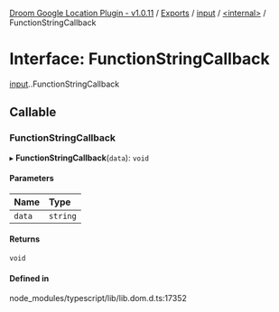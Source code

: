 [Droom Google Location Plugin - v1.0.11](../README.md) / [Exports](../modules.md) / [input](../modules/input.md) / [<internal\>](../modules/input._internal_.md) / FunctionStringCallback

# Interface: FunctionStringCallback

[input](../modules/input.md).[<internal>](../modules/input._internal_.md).FunctionStringCallback

## Callable

### FunctionStringCallback

▸ **FunctionStringCallback**(`data`): `void`

#### Parameters

| Name | Type |
| :------ | :------ |
| `data` | `string` |

#### Returns

`void`

#### Defined in

node_modules/typescript/lib/lib.dom.d.ts:17352

